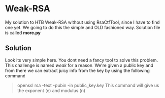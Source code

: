 # Weak-RSA
My solution to HTB Weak-RSA without using RsaCtfTool, since I have to find one yet. We going to do this the simple and OLD fashioned way. Solution file is called **more.py** 

## Solution 
Look its very simple here. You dont need a fancy tool to solve this problem. This challenge is named *weak* for a reason. We're given a public key and from there we can extract juicy info from the key by using the following command 
> openssl rsa -text -pubin -in public_key.key
This command will give us the exponent (e) and modulus (n) 
